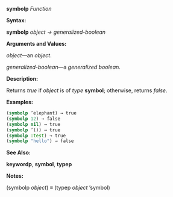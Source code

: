 **symbolp** *Function* 



**Syntax:** 



**symbolp** *object → generalized-boolean* 



**Arguments and Values:** 



*object*—an *object*. 



*generalized-boolean*—a *generalized boolean*. 



**Description:** 



Returns *true* if *object* is of *type* **symbol**; otherwise, returns *false*. 



**Examples:**
```lisp
(symbolp ’elephant) → true 
(symbolp 12) → false 
(symbolp nil) → true 
(symbolp ’()) → true 
(symbolp :test) → true 
(symbolp "hello") → false 
```
**See Also:** 



**keywordp**, **symbol**, **typep** 







 



 



**Notes:** 



(symbolp *object*) *≡* (typep *object* ’symbol) 



